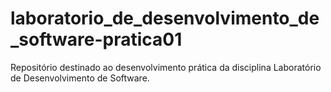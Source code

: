 # laboratorio_de_desenvolvimento_de_software-pratica01
Repositório destinado ao desenvolvimento prática da disciplina Laboratório de Desenvolvimento de Software.
